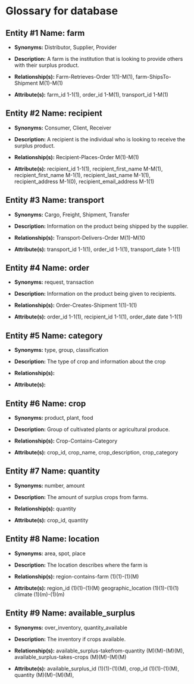 # Glossary for database

## Entity #1 Name: farm

   - **Synonyms:** Distributor, Supplier, Provider
  
   - **Description:** A farm is the institution that is looking to provide others with their surplus product.
  
   - **Relationship(s):** Farm-Retrieves-Order 1(1)-M(1), farm-ShipsTo-Shipment M(1)-M(1)
   
   - **Attribute(s):** farm_id 1-1(1), order_id 1-M(1), transport_id 1-M(1)

## Entity #2 Name: recipient

   - **Synonyms:** Consumer, Client, Receiver
   
   - **Description:** A recipient is the individual who is looking to receive the surplus product.
   
   - **Relationship(s):** Recipient-Places-Order M(1)-M(1)
   
   - **Attribute(s):** recipient_id 1-1(1), recipient_first_name M-M(1), recipient_first_name M-1(1), recipient_last_name M-1(1), recipient_address M-1(0), recipient_email_address M-1(1)
   
## Entity #3 Name: transport

   - **Synonyms:** Cargo, Freight, Shipment, Transfer
   
   - **Description:** Information on the product being shipped by the supplier.
   
   - **Relationship(s):** Transport-Delivers-Order M(1)-M(10
   
   - **Attribute(s):** transport_id 1-1(1), order_id 1-1(1), transport_date 1-1(1)
   
## Entity #4 Name: order

   - **Synonyms:** request, transaction
   
   - **Description:** Information on the product being given to recipients.
   
   - **Relationship(s):** Order-Creates-Shipment 1(1)-1(1)
   
   - **Attribute(s):** order_id 1-1(1), recipient_id 1-1(1), order_date date 1-1(1)
   
## Entity #5 Name: category

   - **Synonyms:** type, group, classification
   
   - **Description:** The type of crop and information about the crop
   
   - **Relationship(s):** 
   
   - **Attribute(s):**
   
## Entity #6 Name: crop

   - **Synonyms:** product, plant, food
   
   - **Description:** Group of cultivated plants or agricultural produce.
   
   - **Relationship(s):** Crop-Contains-Category
   
   - **Attribute(s):** crop_id, crop_name, crop_description, crop_category
   
## Entity #7 Name: quantity

   - **Synonyms:** number, amount
   
   - **Description:** The amount of surplus crops from farms.
   
   - **Relationship(s):** quantity
   
   - **Attribute(s):** crop_id, quantity
   
## Entity #8 Name: location

   - **Synonyms:** area, spot, place
   
   - **Description:** The location describes where the farm is
   
   - **Relationship(s):** region-contains-farm (1)(1)-(1)(M)
   
   - **Attribute(s):** region_id (1)(1)-(1)(M) geographic_location (1)(1)-(1)(1) climate (1)(m)-(1)(m)
 
## Entity #9 Name: available_surplus

   - **Synonyms:** over_inventory, quantity_available
   
   - **Description:** The inventory if crops available.
   
   - **Relationship(s):** available_surplus-takefrom-quantity (M)(M)-(M)(M), available_surplus-takes-crops (M)(M)-(M)(M)
   
   - **Attribute(s):** available_surplus_id (1)(1)-(1)(M), crop_id (1)(1)-(1)(M), quantity (M)(M)-(M)(M), 
   

